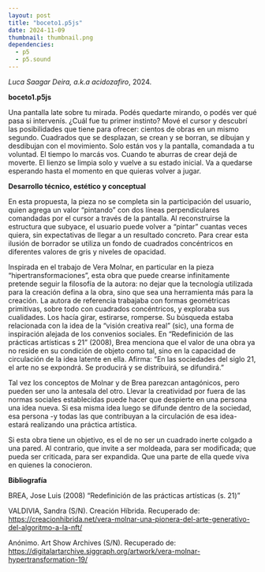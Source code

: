 ```yaml
---
layout: post
title: "boceto1.p5js"
date: 2024-11-09
thumbnail: thumbnail.png
dependencies:
  - p5
  - p5.sound
---
```


<div id="div-sketch">
  <script type="text/javascript" src="sketch.js"></script>
</div>

_Luca Saagar Deira, a.k.a acidozafiro_, 2024.

**boceto1.p5js**

Una pantalla late sobre tu mirada. Podés quedarte mirando, o podés ver qué pasa si intervenís. ¿Cuál fue tu primer instinto? Mové el cursor y descubrí las posibilidades que tiene para ofrecer: cientos de obras en un mismo segundo. Cuadrados que se desplazan, se crean y se borran, se dibujan y desdibujan con el movimiento. Solo están vos y la pantalla, comandada a tu voluntad. El tiempo lo marcás vos. Cuando te aburras de crear dejá de moverte. El lienzo se limpia solo y vuelve a su estado inicial. Va a quedarse esperando hasta el momento en que quieras volver a jugar. 

**Desarrollo técnico, estético y conceptual**

En esta propuesta, la pieza no se completa sin la participación del usuario, quien agrega un valor “pintando” con dos líneas perpendiculares comandadas por el cursor a través de la pantalla. Al reconstruirse la estructura que subyace, el usuario puede volver a “pintar” cuantas veces quiera, sin expectativas de llegar a un resultado concreto. Para crear esta ilusión de borrador se utiliza un fondo de cuadrados concéntricos en diferentes valores de gris y niveles de opacidad.

Inspirada en el trabajo de Vera Molnar, en particular en la pieza “hipertransformaciones”, esta obra que puede crearse infinitamente pretende seguir la filosofía de la autora: no dejar que la tecnología utilizada para la creación defina a la obra, sino que sea una herramienta más para la creación. La autora de referencia trabajaba con formas geométricas primitivas, sobre todo con cuadrados concéntricos, y exploraba sus cualidades. Los hacía girar, estirarse, romperse. Su búsqueda estaba relacionada con la idea de la “visión creativa real” (sic), una forma de inspiración alejada de los convenios sociales. En “Redefinición de las prácticas artísticas s 21” (2008), Brea menciona que el valor de una obra ya no reside en su condición de objeto como tal, sino en la capacidad de circulación de la idea latente en ella. Afirma: “En las sociedades del siglo 21, el arte no se expondrá. Se producirá y se distribuirá, se difundirá.” 

Tal vez los conceptos de Molnar y de Brea parezcan antagónicos, pero pueden ser uno la antesala del otro. Llevar la creatividad por fuera de las normas sociales establecidas puede hacer que despierte en una persona una idea nueva. Si esa misma idea luego se difunde dentro de la sociedad, esa persona -y todas las que contribuyan a la circulación de esa idea- estará realizando una práctica artística.

Si esta obra tiene un objetivo, es el de no ser un cuadrado inerte colgado a una pared. Al contrario, que invite a ser moldeada, para ser modificada; que pueda ser criticada, para ser expandida. Que una parte de ella quede viva en quienes la conocieron.

**Bibliografía**

BREA, Jose Luis (2008) “Redefinición de las prácticas artísticas (s. 21)” 

VALDIVIA, Sandra (S/N). Creación Híbrida. Recuperado de: https://creacionhibrida.net/vera-molnar-una-pionera-del-arte-generativo-del-algoritmo-a-la-nft/ 

Anónimo. Art Show Archives (S/N). Recuperado de: https://digitalartarchive.siggraph.org/artwork/vera-molnar-hypertransformation-19/ 
